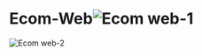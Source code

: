 # Ecom-Web![Ecom web-1](https://user-images.githubusercontent.com/121596955/214489197-74329d74-7e23-44bd-9222-285300c30735.jpg)
![Ecom web-2](https://user-images.githubusercontent.com/121596955/214489203-972c6f58-3386-4fec-80f7-b43bb2c72bff.jpg)
